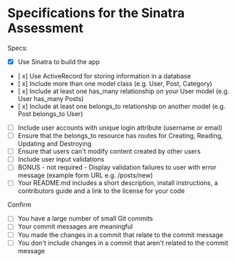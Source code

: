 # Specifications for the Sinatra Assessment

Specs:
- [x] Use Sinatra to build the app
- [ x] Use ActiveRecord for storing information in a database
- [ x] Include more than one model class (e.g. User, Post, Category)
- [ x] Include at least one has_many relationship on your User model (e.g. User has_many Posts)
- [ x] Include at least one belongs_to relationship on another model (e.g. Post belongs_to User)
- [ ] Include user accounts with unique login attribute (username or email)
- [ ] Ensure that the belongs_to resource has routes for Creating, Reading, Updating and Destroying
- [ ] Ensure that users can't modify content created by other users
- [ ] Include user input validations
- [ ] BONUS - not required - Display validation failures to user with error message (example form URL e.g. /posts/new)
- [ ] Your README.md includes a short description, install instructions, a contributors guide and a link to the license for your code

Confirm
- [ ] You have a large number of small Git commits
- [ ] Your commit messages are meaningful
- [ ] You made the changes in a commit that relate to the commit message
- [ ] You don't include changes in a commit that aren't related to the commit message
